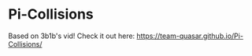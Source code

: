 # Pi-Collisions
Based on 3b1b's vid!
Check it out here: https://team-quasar.github.io/Pi-Collisions/
